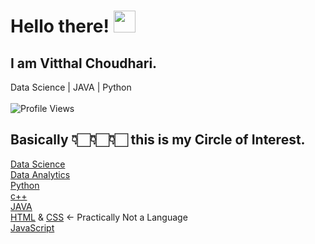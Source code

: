  # Hello there! <img src="https://github.com/TheDudeThatCode/TheDudeThatCode/blob/master/Assets/Hi.gif" height="35px" width="35px"> 
 ## I am Vitthal Choudhari. 
 Data Science | JAVA | Python </br></br>
 ![Profile Views](https://komarev.com/ghpvc/?username=DharmadhikariSS&color=red&label=PROFILE+VIEWS)

 
## Basically 👇🏻👇🏻👇🏻 this is my Circle of Interest.

[Data Science](https://datascience.foundation/)<br>
[Data Analytics](https://www.datamation.com/)<br>
[Python](https://www.python.org/)<br>
[c++](https://isocpp.org/)<br>
[JAVA](https://www.java.com/)<br>
[HTML](https://html.com/) & [CSS](https://www.w3.org/Style/CSS/Overview.en.html) <- Practically Not a Language <br>
[JavaScript](https://www.javascript.com/)
